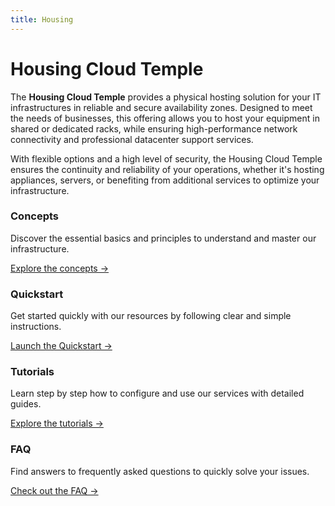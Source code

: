 ```yaml
---
title: Housing
---
```


# Housing Cloud Temple

The **Housing Cloud Temple** provides a physical hosting solution for your IT infrastructures in reliable and secure availability zones. Designed to meet the needs of businesses, this offering allows you to host your equipment in shared or dedicated racks, while ensuring high-performance network connectivity and professional datacenter support services.

With flexible options and a high level of security, the Housing Cloud Temple ensures the continuity and reliability of your operations, whether it's hosting appliances, servers, or benefiting from additional services to optimize your infrastructure.


<div class="card-grid">
  <div class="card">
    <h3>Concepts</h3>
    <p>Discover the essential basics and principles to understand and master our infrastructure.</p>
    <a href="concepts" class="card-link">Explore the concepts &rarr;</a>
  </div>
<div class="card">
    <h3>Quickstart</h3>
    <p>Get started quickly with our resources by following clear and simple instructions.</p>
    <a href="quickstart" class="card-link">Launch the Quickstart &rarr;</a>
  </div>
    <div class="card">
    <h3>Tutorials</h3>
    <p>Learn step by step how to configure and use our services with detailed guides.</p>
    <a href="tutorials" class="card-link">Explore the tutorials &rarr;</a>
  </div>
  <div class="card">
    <h3>FAQ</h3>
    <p>Find answers to frequently asked questions to quickly solve your issues.</p>
    <a href="faq" class="card-link">Check out the FAQ &rarr;</a>
  </div>
</div>